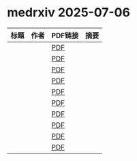 # medrxiv 2025-07-06

| 标题 | 作者 | PDF链接 |  摘要 |
|------|------|--------|------|
|  |  | [PDF](https://doi.org/10.1101/2025.06.16.25329730) |  |
|  |  | [PDF](https://doi.org/10.1101/2024.08.29.24312763) |  |
|  |  | [PDF](https://doi.org/10.1101/2025.07.02.25330609) |  |
|  |  | [PDF](https://doi.org/10.1101/2025.07.03.25330796) |  |
|  |  | [PDF](https://doi.org/10.1101/2025.07.04.25330874) |  |
|  |  | [PDF](https://doi.org/10.1101/2025.07.03.25330794) |  |
|  |  | [PDF](https://doi.org/10.1101/2025.07.04.25330464) |  |
|  |  | [PDF](https://doi.org/10.1101/2025.07.04.25330890) |  |
|  |  | [PDF](https://doi.org/10.1101/2025.07.03.25330841) |  |
|  |  | [PDF](https://doi.org/10.1101/2025.07.04.25330856) |  |
